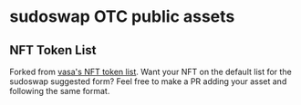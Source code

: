 # sudoswap OTC public assets

## NFT Token List
Forked from [vasa's NFT token list](https://github.com/vasa-develop/nft-tokenlist).
Want your NFT on the default list for the sudoswap suggested form? Feel free to make a PR adding your asset and following the same format.